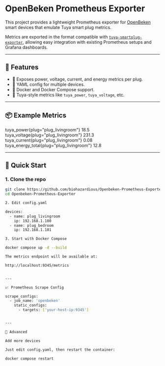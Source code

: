 # OpenBeken Prometheus Exporter

This project provides a lightweight Prometheus exporter for [OpenBeken](https://github.com/openshwprojects/OpenBK7231T_App) smart devices that emulate Tuya smart plug metrics.

Metrics are exported in the format compatible with [`tuya-smartplug-exporter`](https://github.com/rkfg/tuya-smartplug-exporter), allowing easy integration with existing Prometheus setups and Grafana dashboards.

---

## 🔧 Features

- 🧠 Exposes power, voltage, current, and energy metrics per plug.
- 📁 YAML config for multiple devices.
- 🐳 Docker and Docker Compose support.
- 🔌 Tuya-style metrics like `tuya_power`, `tuya_voltage`, etc.

---

## 📦 Example Metrics

tuya_power{plug="plug_livingroom"} 18.5 tuya_voltage{plug="plug_livingroom"} 231.3 tuya_current{plug="plug_livingroom"} 0.08 tuya_energy_total{plug="plug_livingroom"} 12.8

---

## 🚀 Quick Start

### 1. Clone the repo

```bash
git clone https://github.com/biohazardious/Openbeken-Prometheus-Exporter.git
cd Openbeken-Prometheus-Exporter

2. Edit config.yaml

devices:
  - name: plug_livingroom
    ip: 192.168.1.100
  - name: plug_bedroom
    ip: 192.168.1.101

3. Start with Docker Compose

docker compose up -d --build

The metrics endpoint will be available at:

http://localhost:9345/metrics


---

📈 Prometheus Scrape Config

scrape_configs:
  - job_name: 'openbeken'
    static_configs:
      - targets: ['your-host-ip:9345']


---

🔧 Advanced

Add more devices

Just edit config.yaml, then restart the container:

docker compose restart
